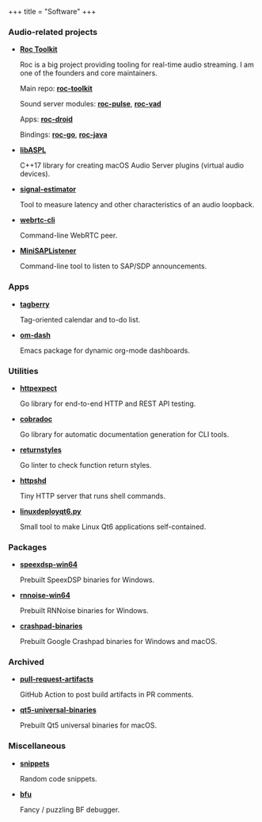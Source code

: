 +++
title = "Software"
+++

### Audio-related projects

* [**Roc Toolkit**](https://github.com/roc-streaming)

    Roc is a big project providing tooling for real-time audio streaming. I am one of the founders and core maintainers.

    Main repo: [**roc-toolkit**](https://github.com/roc-streaming/roc-toolkit)

    Sound server modules: [**roc-pulse**](https://github.com/roc-streaming/roc-pulse), [**roc-vad**](https://github.com/roc-streaming/roc-vad)

    Apps: [**roc-droid**](https://github.com/roc-streaming/roc-droid)

    Bindings: [**roc-go**](https://github.com/roc-streaming/roc-go), [**roc-java**](https://github.com/roc-streaming/roc-java)

* [**libASPL**](https://github.com/gavv/libASPL)

    C++17 library for creating macOS Audio Server plugins (virtual audio devices).

* [**signal-estimator**](https://github.com/gavv/signal-estimator)

    Tool to measure latency and other characteristics of an audio loopback.

* [**webrtc-cli**](https://github.com/gavv/webrtc-cli)

    Command-line WebRTC peer.

* [**MiniSAPListener**](https://github.com/gavv/MiniSAPListener)

    Command-line tool to listen to SAP/SDP announcements.

### Apps

* [**tagberry**](https://github.com/gavv/tagberry)

    Tag-oriented calendar and to-do list.

* [**om-dash**](https://github.com/gavv/om-dash)

    Emacs package for dynamic org-mode dashboards.

### Utilities

* [**httpexpect**](https://github.com/gavv/httpexpect)

    Go library for end-to-end HTTP and REST API testing.

* [**cobradoc**](https://github.com/gavv/cobradoc)

    Go library for automatic documentation generation for CLI tools.

* [**returnstyles**](https://github.com/gavv/returnstyles)

    Go linter to check function return styles.

* [**httpshd**](https://github.com/gavv/httpshd)

    Tiny HTTP server that runs shell commands.

* [**linuxdeployqt6.py**](https://github.com/gavv/linuxdeployqt6.py)

    Small tool to make Linux Qt6 applications self-contained.

### Packages

* [**speexdsp-win64**](https://github.com/gavv/speexdsp-win64)

    Prebuilt SpeexDSP binaries for Windows.

* [**rnnoise-win64**](https://github.com/gavv/rnnoise-win64)

    Prebuilt RNNoise binaries for Windows.

* [**crashpad-binaries**](https://github.com/gavv/crashpad-binaries)

    Prebuilt Google Crashpad binaries for Windows and macOS.

### Archived

* [**pull-request-artifacts**](https://github.com/gavv/pull-request-artifacts)

    GitHub Action to post build artifacts in PR comments.

* [**qt5-universal-binaries**](https://github.com/gavv/qt5-universal-binaries)

    Prebuilt Qt5 universal binaries for macOS.

### Miscellaneous

* [**snippets**](https://github.com/gavv/snippets)

    Random code snippets.

* [**bfu**](https://github.com/gavv/bfu)

    Fancy / puzzling BF debugger.
